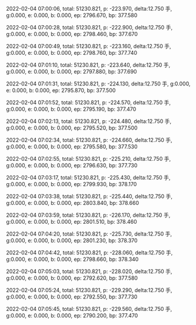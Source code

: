 2022-02-04 07:00:06, total: 51230.821, p: -223.970, delta:12.750 手, g:0.000, e: 0.000, b: 0.000, ep: 2796.670, bp: 377.580

2022-02-04 07:00:28, total: 51230.821, p: -222.900, delta:12.750 手, g:0.000, e: 0.000, b: 0.000, ep: 2798.460, bp: 377.670

2022-02-04 07:00:49, total: 51230.821, p: -223.160, delta:12.750 手, g:0.000, e: 0.000, b: 0.000, ep: 2798.760, bp: 377.740

2022-02-04 07:01:10, total: 51230.821, p: -223.640, delta:12.750 手, g:0.000, e: 0.000, b: 0.000, ep: 2797.880, bp: 377.690

2022-02-04 07:01:31, total: 51230.821, p: -224.130, delta:12.750 手, g:0.000, e: 0.000, b: 0.000, ep: 2795.870, bp: 377.500

2022-02-04 07:01:52, total: 51230.821, p: -224.570, delta:12.750 手, g:0.000, e: 0.000, b: 0.000, ep: 2795.190, bp: 377.470

2022-02-04 07:02:13, total: 51230.821, p: -224.480, delta:12.750 手, g:0.000, e: 0.000, b: 0.000, ep: 2795.520, bp: 377.500

2022-02-04 07:02:34, total: 51230.821, p: -224.660, delta:12.750 手, g:0.000, e: 0.000, b: 0.000, ep: 2795.580, bp: 377.530

2022-02-04 07:02:55, total: 51230.821, p: -225.210, delta:12.750 手, g:0.000, e: 0.000, b: 0.000, ep: 2796.630, bp: 377.730

2022-02-04 07:03:17, total: 51230.821, p: -225.430, delta:12.750 手, g:0.000, e: 0.000, b: 0.000, ep: 2799.930, bp: 378.170

2022-02-04 07:03:38, total: 51230.821, p: -225.440, delta:12.750 手, g:0.000, e: 0.000, b: 0.000, ep: 2803.840, bp: 378.660

2022-02-04 07:03:59, total: 51230.821, p: -226.170, delta:12.750 手, g:0.000, e: 0.000, b: 0.000, ep: 2801.510, bp: 378.460

2022-02-04 07:04:20, total: 51230.821, p: -225.730, delta:12.750 手, g:0.000, e: 0.000, b: 0.000, ep: 2801.230, bp: 378.370

2022-02-04 07:04:42, total: 51230.821, p: -228.060, delta:12.750 手, g:0.000, e: 0.000, b: 0.000, ep: 2798.660, bp: 378.340

2022-02-04 07:05:03, total: 51230.821, p: -228.020, delta:12.750 手, g:0.000, e: 0.000, b: 0.000, ep: 2792.620, bp: 377.580

2022-02-04 07:05:24, total: 51230.821, p: -229.290, delta:12.750 手, g:0.000, e: 0.000, b: 0.000, ep: 2792.550, bp: 377.730

2022-02-04 07:05:45, total: 51230.821, p: -229.560, delta:12.750 手, g:0.000, e: 0.000, b: 0.000, ep: 2790.200, bp: 377.470